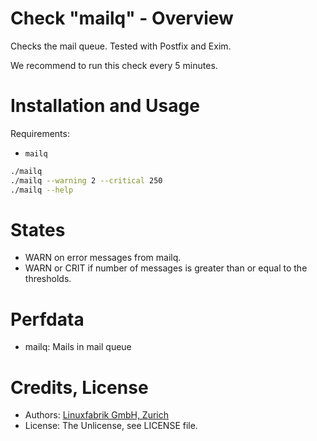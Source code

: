 # Check "mailq" - Overview

Checks the mail queue. Tested with Postfix and Exim.

We recommend to run this check every 5 minutes.


# Installation and Usage

Requirements:
* `mailq`

```bash
./mailq
./mailq --warning 2 --critical 250
./mailq --help
```


# States

* WARN on error messages from mailq.
* WARN or CRIT if number of messages is greater than or equal to the thresholds.


# Perfdata

* mailq: Mails in mail queue


# Credits, License

* Authors: [Linuxfabrik GmbH, Zurich](https://www.linuxfabrik.ch)
* License: The Unlicense, see LICENSE file.